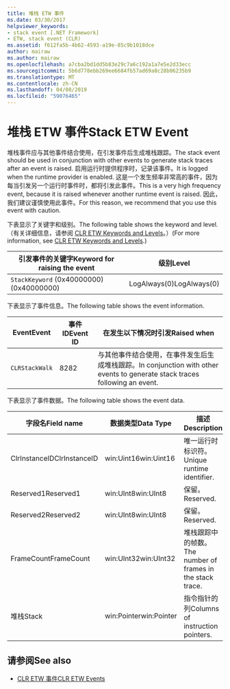 ```yaml
---
title: 堆栈 ETW 事件
ms.date: 03/30/2017
helpviewer_keywords:
- stack event [.NET Framework]
- ETW, stack event (CLR)
ms.assetid: f612fa5b-4b62-4593-a19e-85c9b1018dce
author: mairaw
ms.author: mairaw
ms.openlocfilehash: a7cba2bd1dd5b83e29c7a6c192a1a7e5e2d33ecc
ms.sourcegitcommit: 5b6d778ebb269ee6684fb57ad69a8c28b06235b9
ms.translationtype: MT
ms.contentlocale: zh-CN
ms.lasthandoff: 04/08/2019
ms.locfileid: "59076465"
---
```

# <a name="stack-etw-event"></a><span data-ttu-id="b5c37-102">堆栈 ETW 事件</span><span class="sxs-lookup"><span data-stu-id="b5c37-102">Stack ETW Event</span></span>
<span data-ttu-id="b5c37-103">堆栈事件应与其他事件结合使用，在引发事件后生成堆栈跟踪。</span><span class="sxs-lookup"><span data-stu-id="b5c37-103">The stack event should be used in conjunction with other events to generate stack traces after an event is raised.</span></span> <span data-ttu-id="b5c37-104">启用运行时提供程序时，记录该事件。</span><span class="sxs-lookup"><span data-stu-id="b5c37-104">It is logged when the runtime provider is enabled.</span></span> <span data-ttu-id="b5c37-105">这是一个发生频率非常高的事件，因为每当引发另一个运行时事件时，都将引发此事件。</span><span class="sxs-lookup"><span data-stu-id="b5c37-105">This is a very high frequency event, because it is raised whenever another runtime event is raised.</span></span> <span data-ttu-id="b5c37-106">因此，我们建议谨慎使用此事件。</span><span class="sxs-lookup"><span data-stu-id="b5c37-106">For this reason, we recommend that you use this event with caution.</span></span>  
  
 <span data-ttu-id="b5c37-107">下表显示了关键字和级别。</span><span class="sxs-lookup"><span data-stu-id="b5c37-107">The following table shows the keyword and level.</span></span> <span data-ttu-id="b5c37-108">（有关详细信息，请参阅 [CLR ETW Keywords and Levels](../../../docs/framework/performance/clr-etw-keywords-and-levels.md)。）</span><span class="sxs-lookup"><span data-stu-id="b5c37-108">(For more information, see [CLR ETW Keywords and Levels](../../../docs/framework/performance/clr-etw-keywords-and-levels.md).)</span></span>  
  
|<span data-ttu-id="b5c37-109">引发事件的关键字</span><span class="sxs-lookup"><span data-stu-id="b5c37-109">Keyword for raising the event</span></span>|<span data-ttu-id="b5c37-110">级别</span><span class="sxs-lookup"><span data-stu-id="b5c37-110">Level</span></span>|  
|-----------------------------------|-----------|  
|`StackKeyword` <span data-ttu-id="b5c37-111">(0x40000000)</span><span class="sxs-lookup"><span data-stu-id="b5c37-111">(0x40000000)</span></span>|<span data-ttu-id="b5c37-112">LogAlways(0)</span><span class="sxs-lookup"><span data-stu-id="b5c37-112">LogAlways(0)</span></span>|  
  
 <span data-ttu-id="b5c37-113">下表显示了事件信息。</span><span class="sxs-lookup"><span data-stu-id="b5c37-113">The following table shows the event information.</span></span>  
  
|<span data-ttu-id="b5c37-114">Event</span><span class="sxs-lookup"><span data-stu-id="b5c37-114">Event</span></span>|<span data-ttu-id="b5c37-115">事件 ID</span><span class="sxs-lookup"><span data-stu-id="b5c37-115">Event ID</span></span>|<span data-ttu-id="b5c37-116">在发生以下情况时引发</span><span class="sxs-lookup"><span data-stu-id="b5c37-116">Raised when</span></span>|  
|-----------|--------------|-----------------|  
|`CLRStackWalk`|<span data-ttu-id="b5c37-117">82</span><span class="sxs-lookup"><span data-stu-id="b5c37-117">82</span></span>|<span data-ttu-id="b5c37-118">与其他事件结合使用，在事件发生后生成堆栈跟踪。</span><span class="sxs-lookup"><span data-stu-id="b5c37-118">In conjunction with other events to generate stack traces following an event.</span></span>|  
  
 <span data-ttu-id="b5c37-119">下表显示了事件数据。</span><span class="sxs-lookup"><span data-stu-id="b5c37-119">The following table shows the event data.</span></span>  
  
|<span data-ttu-id="b5c37-120">字段名</span><span class="sxs-lookup"><span data-stu-id="b5c37-120">Field name</span></span>|<span data-ttu-id="b5c37-121">数据类型</span><span class="sxs-lookup"><span data-stu-id="b5c37-121">Data Type</span></span>|<span data-ttu-id="b5c37-122">描述</span><span class="sxs-lookup"><span data-stu-id="b5c37-122">Description</span></span>|  
|----------------|---------------|-----------------|  
|<span data-ttu-id="b5c37-123">ClrInstanceID</span><span class="sxs-lookup"><span data-stu-id="b5c37-123">ClrInstanceID</span></span>|<span data-ttu-id="b5c37-124">win:Uint16</span><span class="sxs-lookup"><span data-stu-id="b5c37-124">win:Uint16</span></span>|<span data-ttu-id="b5c37-125">唯一运行时标识符。</span><span class="sxs-lookup"><span data-stu-id="b5c37-125">Unique runtime identifier.</span></span>|  
|<span data-ttu-id="b5c37-126">Reserved1</span><span class="sxs-lookup"><span data-stu-id="b5c37-126">Reserved1</span></span>|<span data-ttu-id="b5c37-127">win:UInt8</span><span class="sxs-lookup"><span data-stu-id="b5c37-127">win:UInt8</span></span>|<span data-ttu-id="b5c37-128">保留。</span><span class="sxs-lookup"><span data-stu-id="b5c37-128">Reserved.</span></span>|  
|<span data-ttu-id="b5c37-129">Reserved2</span><span class="sxs-lookup"><span data-stu-id="b5c37-129">Reserved2</span></span>|<span data-ttu-id="b5c37-130">win:UInt8</span><span class="sxs-lookup"><span data-stu-id="b5c37-130">win:UInt8</span></span>|<span data-ttu-id="b5c37-131">保留。</span><span class="sxs-lookup"><span data-stu-id="b5c37-131">Reserved.</span></span>|  
|<span data-ttu-id="b5c37-132">FrameCount</span><span class="sxs-lookup"><span data-stu-id="b5c37-132">FrameCount</span></span>|<span data-ttu-id="b5c37-133">win:UInt32</span><span class="sxs-lookup"><span data-stu-id="b5c37-133">win:UInt32</span></span>|<span data-ttu-id="b5c37-134">堆栈跟踪中的帧数。</span><span class="sxs-lookup"><span data-stu-id="b5c37-134">The number of frames in the stack trace.</span></span>|  
|<span data-ttu-id="b5c37-135">堆栈</span><span class="sxs-lookup"><span data-stu-id="b5c37-135">Stack</span></span>|<span data-ttu-id="b5c37-136">win:Pointer</span><span class="sxs-lookup"><span data-stu-id="b5c37-136">win:Pointer</span></span>|<span data-ttu-id="b5c37-137">指令指针的列</span><span class="sxs-lookup"><span data-stu-id="b5c37-137">Columns of instruction pointers.</span></span>|  
  
## <a name="see-also"></a><span data-ttu-id="b5c37-138">请参阅</span><span class="sxs-lookup"><span data-stu-id="b5c37-138">See also</span></span>

- [<span data-ttu-id="b5c37-139">CLR ETW 事件</span><span class="sxs-lookup"><span data-stu-id="b5c37-139">CLR ETW Events</span></span>](../../../docs/framework/performance/clr-etw-events.md)
